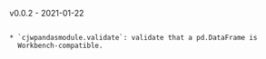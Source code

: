 v0.0.2 - 2021-01-22
~~~~~~~~~~~~~~~~~~~

* `cjwpandasmodule.validate`: validate that a pd.DataFrame is
  Workbench-compatible.
